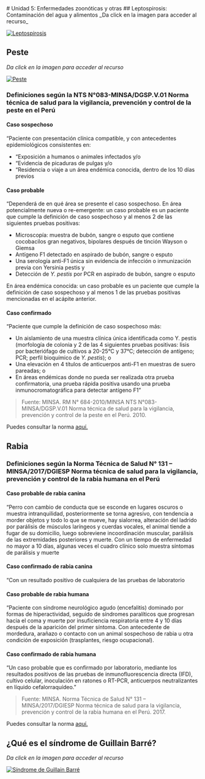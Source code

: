 <html>
<head>
<title>Unidad 3: Principales síndromes e infecciones</title>
</head>
<body>
# Unidad 5: Enfermedades zoonóticas y otras
## Leptospirosis: Contaminación del agua y alimentos 
_Da click en la imagen para acceder al recurso_

[![Leptospirosis](https://img.youtube.com/vi/x4YNzmd-ukc/0.jpg)](https://www.youtube.com/watch?v=x4YNzmd-ukc)

## Peste 
_Da click en la imagen para acceder al recurso_

[![Peste](https://img.youtube.com/vi/RRJJFnOm1eU/0.jpg)](https://www.youtube.com/watch?v=RRJJFnOm1eU)

### Definiciones según la NTS N°083-MINSA/DGSP.V.01 Norma técnica de salud para la vigilancia, prevención y control de la peste en el Perú
#### Caso sospechoso
“Paciente con presentación clínica compatible, y con antecedentes epidemiológicos consistentes en:
- “Exposición a humanos o animales infectados y/o
- “Evidencia de picaduras de pulgas y/o
- “Residencia o viaje a un área endémica conocida, dentro de los 10 días previos
#### Caso probable
“Dependerá de en qué área se presente el caso sospechoso.
En área potencialmente nueva o re-emergente: un caso probable es un paciente que cumple la definición de caso sospechoso y al menos 2 de las siguientes pruebas positivas:
- Microscopía: muestra de bubón, sangre o esputo que contiene cocobacilos gran negativos, bipolares después de tinción Wayson o Giemsa
- Antígeno F1 detectado en aspirado de bubón, sangre o esputo
- Una serología anti-F1 única sin evidencia de infección o inmunización previa con Yersinia pestis y
- Detección de _Y. pestis_ por PCR en aspirado de bubón, sangre o esputo

En área endémica conocida: un caso probable es un paciente que cumple la definición de caso sospechoso y al menos 1 de las pruebas positivas mencionadas en el acápite anterior.

#### Caso confirmado
“Paciente que cumple la definición de caso sospechoso más:
- Un aislamiento de una muestra clínica única identificada como Y. pestis (morfología de colonia y 2 de las 4 siguientes pruebas positivas: lisis por bacteriófago de cultivos a 20-25°C y 37°C; detección de antígeno; PCR; perfil bioquímico de _Y. pestis_); o
- Una elevación en 4 títulos de anticuerpos anti-F1 en muestras de suero pareadas; o
- En áreas endémicas donde no pueda ser realizada otra prueba confirmatoria, una prueba rápida positiva usando una prueba inmunocromatográfica para detectar antígeno F1”

>Fuente: MINSA. RM N° 684-2010/MINSA NTS N°083-MINSA/DGSP.V.01 Norma técnica de salud para la vigilancia, prevención y control de la peste en el Perú. 2010.

Puedes consultar la norma [aquí.](peste.pdf)

## Rabia 
### Definiciones según la Norma Técnica de Salud N° 131 – MINSA/2017/DGIESP Norma técnica de salud para la vigilancia, prevención y control de la rabia humana en el Perú

#### Caso probable de rabia canina
“Perro con cambio de conducta que se esconde en lugares oscuros o muestra intranquilidad, posteriormente se torna agresivo, con tendencia a morder objetos y todo lo que se mueve, hay sialorrea, alteración del ladrido por parálisis de músculos laríngeos y cuerdas vocales, el animal tiende a fugar de su domicilio, luego sobreviene incoordinación muscular, parálisis de las extremidades posteriores y muerte. Con un tiempo de enfermedad no mayor a 10 días, algunas veces el cuadro clínico solo muestra síntomas de parálisis y muerte
#### Caso confirmado de rabia canina
“Con un resultado positivo de cualquiera de las pruebas de laboratorio
#### Caso probable de rabia humana
“Paciente con síndrome neurológico agudo (encefalitis) dominado por formas de hiperactividad, seguido de síndromes paralíticos que progresan hacia el coma y muerte por insuficiencia respiratoria entre 4 y 10 días después de la aparición del primer síntoma. Con antecedente de mordedura, arañazo o contacto con un animal sospechoso de rabia u otra condición de exposición (trasplantes, riesgo ocupacional).
#### Caso confirmado de rabia humana
“Un caso probable que es confirmado por laboratorio, mediante los resultados positivos de las pruebas de inmunofluorescencia directa (IFD), cultivo celular, inoculación en ratones o RT-PCR, anticuerpos neutralizantes en líquido cefalorraquídeo.”

>Fuente: MINSA. Norma Técnica de Salud N° 131 – MINSA/2017/DGIESP Norma técnica de salud para la vigilancia, prevención y control de la rabia humana en el Perú. 2017.

Puedes consultar la norma [aquí.](rabia.pdf)

## ¿Qué es el síndrome de Guillain Barré? 
_Da click en la imagen para acceder al recurso_

[![Síndrome de Guillain Barré](https://img.youtube.com/vi/z6gHq-DHcYo/0.jpg)](https://www.youtube.com/watch?v=z6gHq-DHcYo)

</body>
</html>
